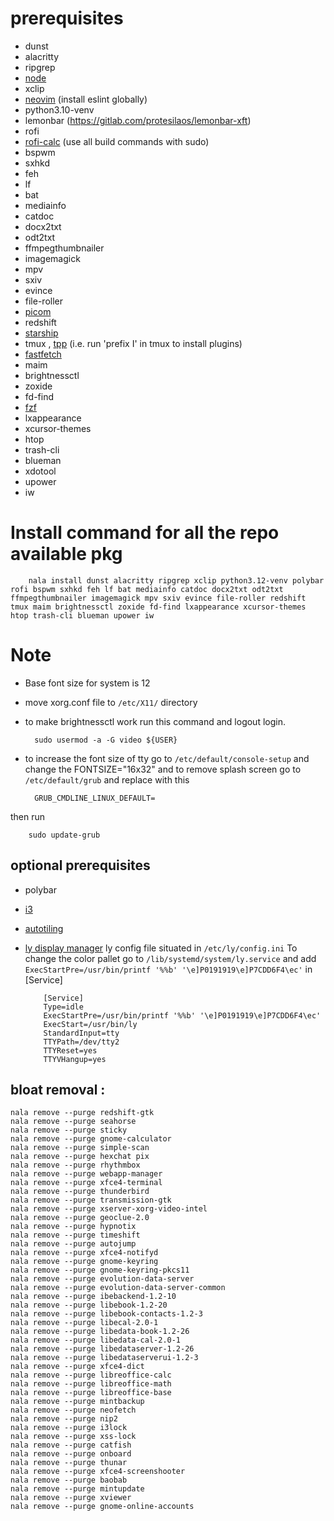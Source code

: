 # prerequisites

- dunst
- alacritty
- ripgrep
- [node](https://github.com/nodesource/distributions?tab=readme-ov-file#installation-instructions-deb)
- xclip
- [neovim](https://github.com/neovim/neovim/blob/master/BUILD.md) (install eslint globally)
- python3.10-venv
- lemonbar (https://gitlab.com/protesilaos/lemonbar-xft)
- rofi
- [rofi-calc](https://github.com/svenstaro/rofi-calc) (use all build commands with sudo)
- bspwm
- sxhkd
- feh
- lf
- bat
- mediainfo
- catdoc
- docx2txt
- odt2txt
- ffmpegthumbnailer
- imagemagick
- mpv
- sxiv
- evince
- file-roller
- [picom](https://github.com/yshui/picom)
- redshift
- [starship](https://starship.rs/guide/#%F0%9F%9A%80-installation)
- tmux , [tpp](https://github.com/tmux-plugins/tpm?tab=readme-ov-file#installation) (i.e. run 'prefix I' in tmux to install plugins)
- [fastfetch](https://github.com/fastfetch-cli/fastfetch?tab=readme-ov-file#linux)
- maim
- brightnessctl
- zoxide
- fd-find
- [fzf](https://github.com/junegunn/fzf?tab=readme-ov-file#using-git)
- lxappearance
- xcursor-themes
- htop
- trash-cli
- blueman
- xdotool
- upower
- iw

# Install command for all the repo available pkg

        nala install dunst alacritty ripgrep xclip python3.12-venv polybar rofi bspwm sxhkd feh lf bat mediainfo catdoc docx2txt odt2txt ffmpegthumbnailer imagemagick mpv sxiv evince file-roller redshift tmux maim brightnessctl zoxide fd-find lxappearance xcursor-themes htop trash-cli blueman upower iw

# Note

- Base font size for system is 12
- move xorg.conf file to `/etc/X11/` directory
- to make brightnessctl work run this command and logout login.

        sudo usermod -a -G video ${USER}

- to increase the font size of tty go to `/etc/default/console-setup` and change the FONTSIZE="16x32"
  and to remove splash screen go to `/etc/default/grub` and replace with this

        GRUB_CMDLINE_LINUX_DEFAULT=

then run

        sudo update-grub

## optional prerequisites

- polybar
- [i3](https://i3wm.org/docs/repositories.html)
- [autotiling](https://pypi.org/project/autotiling/)
- [ly display manager](https://github.com/fairyglade/ly?tab=readme-ov-file#dependencies)
  ly config file situated in `/etc/ly/config.ini`
  To change the color pallet go to `/lib/systemd/system/ly.service` and add `ExecStartPre=/usr/bin/printf '%%b' '\e]P0191919\e]P7CDD6F4\ec'` in [Service]

          [Service]
          Type=idle
          ExecStartPre=/usr/bin/printf '%%b' '\e]P0191919\e]P7CDD6F4\ec'
          ExecStart=/usr/bin/ly
          StandardInput=tty
          TTYPath=/dev/tty2
          TTYReset=yes
          TTYVHangup=yes

## bloat removal :

    nala remove --purge redshift-gtk
    nala remove --purge seahorse
    nala remove --purge sticky
    nala remove --purge gnome-calculator
    nala remove --purge simple-scan
    nala remove --purge hexchat pix
    nala remove --purge rhythmbox
    nala remove --purge webapp-manager
    nala remove --purge xfce4-terminal
    nala remove --purge thunderbird
    nala remove --purge transmission-gtk
    nala remove --purge xserver-xorg-video-intel
    nala remove --purge geoclue-2.0
    nala remove --purge hypnotix
    nala remove --purge timeshift
    nala remove --purge autojump
    nala remove --purge xfce4-notifyd
    nala remove --purge gnome-keyring
    nala remove --purge gnome-keyring-pkcs11
    nala remove --purge evolution-data-server
    nala remove --purge evolution-data-server-common
    nala remove --purge ibebackend-1.2-10
    nala remove --purge libebook-1.2-20
    nala remove --purge libebook-contacts-1.2-3
    nala remove --purge libecal-2.0-1
    nala remove --purge libedata-book-1.2-26
    nala remove --purge libedata-cal-2.0-1
    nala remove --purge libedataserver-1.2-26
    nala remove --purge libedataserverui-1.2-3
    nala remove --purge xfce4-dict
    nala remove --purge libreoffice-calc
    nala remove --purge libreoffice-math
    nala remove --purge libreoffice-base
    nala remove --purge mintbackup
    nala remove --purge neofetch
    nala remove --purge nip2
    nala remove --purge i3lock
    nala remove --purge xss-lock
    nala remove --purge catfish
    nala remove --purge onboard
    nala remove --purge thunar
    nala remove --purge xfce4-screenshooter
    nala remove --purge baobab
    nala remove --purge mintupdate
    nala remove --purge xviewer
    nala remove --purge gnome-online-accounts
